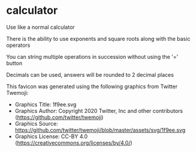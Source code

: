 # calculator

Use like a normal calculator

There is the ability to use exponents and square roots along with the basic operators

You can string multiple operations in succession without using the '=' button

Decimals can be used, answers will be rounded to 2 decimal places

This favicon was generated using the following graphics from Twitter Twemoji:

- Graphics Title: 1f9ee.svg
- Graphics Author: Copyright 2020 Twitter, Inc and other contributors (https://github.com/twitter/twemoji)
- Graphics Source: https://github.com/twitter/twemoji/blob/master/assets/svg/1f9ee.svg
- Graphics License: CC-BY 4.0 (https://creativecommons.org/licenses/by/4.0/)
